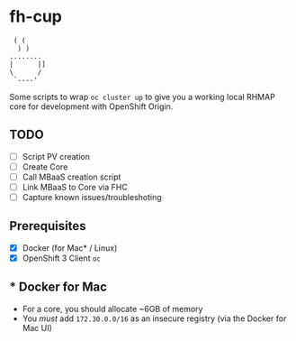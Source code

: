 # fh-cup

```
 ( (
  ) )
........
|      |]
\      /
 `----'
```

Some scripts to wrap `oc cluster up` to give you a working local RHMAP core for development with OpenShift Origin.

## TODO

- [ ] Script PV creation
- [ ] Create Core
- [ ] Call MBaaS creation script
- [ ] Link MBaaS to Core via FHC
- [ ] Capture known issues/troubleshoting

## Prerequisites

- [x] Docker (for Mac* / Linux)
- [x] OpenShift 3 Client `oc`

## * Docker for Mac
- For a core, you should allocate ~6GB of memory
- You *must* add `172.30.0.0/16` as an insecure registry (via the Docker for Mac UI)
